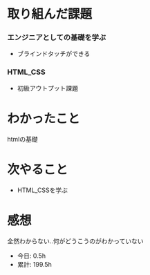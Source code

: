 # 取り組んだ課題
### エンジニアとしての基礎を学ぶ
* ブラインドタッチができる
### HTML_CSS
* 初級アウトプット課題
# わかったこと
htmlの基礎
# 次やること
* HTML_CSSを学ぶ
# 感想
全然わからない..何がどうこうのがわかっていない
* 今日: 0.5h
* 累計: 199.5h
